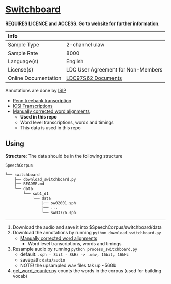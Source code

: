 # [Switchboard](https://catalog.ldc.upenn.edu/LDC97S62)


**REQUIRES LICENCE and ACCESS. Go to [website](https://catalog.ldc.upenn.edu/LDC97S62) for
further information.**


| Info |  |
| :-----|:-------|
| Sample Type | 2-channel ulaw |
| Sample Rate | 8000 |
| Language(s) | English |
| License(s) | LDC User Agreement for Non-Members |
| Online Documentation | [LDC97S62 Documents](https://catalog.ldc.upenn.edu/docs/LDC97S62/) |


Annotations are done by [ISIP](https://www.isip.piconepress.com/projects/switchboard/)
- [Penn treebank transcription](https://www.isip.piconepress.com/projects/switchboard/releases/ptree_word_alignments.tar.gz)
- [ICSI Transcriptions](https://www.isip.piconepress.com/projects/switchboard/releases/switchboard_icsi_phone.tar.gz)
- [Manually corrected word alignments](https://www.isip.piconepress.com/projects/switchboard/releases/switchboard_word_alignments.tar.gz)
  - **Used in this repo**
  - Word level transcriptions, words and timings
  - This data is used in this repo


## Using

**Structure**: The data should be in the following structure


```bash
SpeechCorpus

└── switchboard
    ├── download_switchboard.py
    ├── README.md
    └── data
        └── swb1_d1
            └── data
                ├── sw02001.sph
                ├── ...
                └── sw03726.sph
```

------

1. Download the audio and save it into $SpeechCorpus/switchboard/data
2. Download the annotations by running `python download_switchboard.py`
    - [Manually corrected word alignments](https://www.isip.piconepress.com/projects/switchboard/releases/switchboard_word_alignments.tar.gz)
      - Word level transcriptions, words and timings
3. Resample audio by running `python process_switchboard.py`
    - default: `.sph - 8bit - 8kHz -> .wav, 16bit, 16kHz`
    - savepath: `data/audio`
    - NOTE! the upsampled wav files tak up ~56Gb
4. [get_word_counter.py](./get_word_counter.py) counts the words in the corpus (used for
   building vocab)
